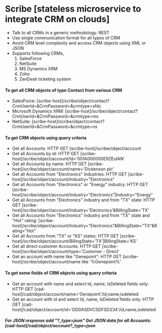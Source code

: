 # Scribe [stateless microservice to integrate CRM on clouds]

- Talk to all CRMs in a generic methodology: REST
- Use single communication format for all types of CRM
- Avoid CRM level complexity and access CRM objects using XML or JSON
- Supports following CRMs,
	1. SalesForce
	2. NetSuite
	3. MS Dynamics XRM
	4. Zoho
	5. ZenDesk ticketing system

#### To get all CRM objects of type Contact from various CRM
- SalesForce: [scribe-host]/scribe/object/contact?CrmUserId=<crm-user-id>&CrmPassword=<crm-password>&crmtype=sfdc
- Microsoft Dynamics XRM: [scribe-host]/scribe/object/contact?CrmUserId=<crm-user-id>&CrmPassword=<crm-password>&crmtype=ms
- NetSuite: [scribe-host]/scribe/object/contact?CrmUserId=<crm-user-id>&CrmPassword=<crm-password>&crmtype=ns

#### To get CRM objects using query criteria 
- Get all Accounts:  HTTP GET [scribe-host]/scribe/object/account
- Get all Accounts by id: HTTP GET [scribe-host]/scribe/object/account/Id='001A000000E9ZEuIAN'
- Get all Accounts by name: HTTP GET [scribe-host]/scribe/object/account/name='Dickenson plc'
- Get all Accounts from "Electronics" Industries: HTTP GET [scribe-host]/scribe/object/account/Industry="Electronics"
- Get all Accounts from "Electronics" or "Energy" industry:  HTTP GET	[scribe-host]/scribe/object/account/Industry="Electronics"|Industry="Energy"
- Get all Accounts from "Electronics" industry and from "TX" state: HTTP GET	[scribe-host]/scribe/object/account/Industry='Electronics'&BillingState='TX'
- Get all Accounts from "Electronics" industry and from "TX" state and "Hot" rating: [scribe-host]/scribe/object/account/Industry="Electronics"&BillingState="TX"&Rating="Hot"
- Get all Accounts from "TX" or "KS" states:  HTTP GET [scribe-host]/scribe/object/account/BillingState='TX'|BillingState='KS'
- Get all direct customer Accounts:  HTTP GET [scribe-host]/scribe/object/account/type='Customer - Direct'
- Get an account with name like "Genepoint":  HTTP GET [scribe-host]/scribe/object/account/name like '%Genepoint%'

#### To get some fields of CRM objects using query criteria 
- Get an account with name and select Id, name, IsDeleted fields only:  HTTP GET [cad-host]/cad/object/account/name='Genepoint'/id,name,isdeleted 
- Get an account with id and select Id, name, IsDeleted fields only:  HTTP GET [cad-host]/cad/object/account/id='DDDASDVCSDFSD234'/id,name,isdeleted

##### For JSON  response add "?_type=json" Get JSON data for all Accounts: [cad-host]/cad/object/account?_type=json
